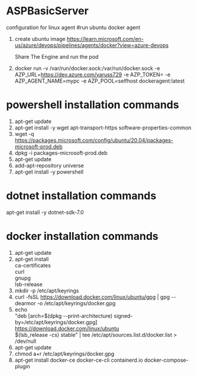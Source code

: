 # ASPBasicServer
configuration for linux agent 
#run ubuntu docker agent 

 1) create ubuntu image  https://learn.microsoft.com/en-us/azure/devops/pipelines/agents/docker?view=azure-devops



      
     Share The Engine and run the pod
 2) docker run -v /var/run/docker.sock:/var/run/docker.sock  -e AZP_URL=https://dev.azure.com/varuss729 -e AZP_TOKEN=<PAT token> -e AZP_AGENT_NAME=mypc  -e AZP_POOL=selfhost  dockeragent:latest
  
  
  
  

# powershell installation commands
  1) apt-get update
  2) apt-get install -y wget apt-transport-https software-properties-common
  3) wget -q https://packages.microsoft.com/config/ubuntu/20.04/packages-microsoft-prod.deb
  4) dpkg -i packages-microsoft-prod.deb
  5) apt-get update
  6) add-apt-repository universe
  7) apt-get install -y powershell
  
  
# dotnet installation commands
  apt-get install -y dotnet-sdk-7.0
 
# docker installation commands
 1) apt-get update
 2) apt-get install \
    ca-certificates \
    curl \
    gnupg \
    lsb-release
 3) mkdir -p /etc/apt/keyrings
 4) curl -fsSL https://download.docker.com/linux/ubuntu/gpg |  gpg --dearmor -o /etc/apt/keyrings/docker.gpg
 5) echo \
  "deb [arch=$(dpkg --print-architecture) signed-by=/etc/apt/keyrings/docker.gpg]     https://download.docker.com/linux/ubuntu \
  $(lsb_release -cs) stable" | tee /etc/apt/sources.list.d/docker.list > /dev/null
 6) apt-get update
 7)  chmod a+r /etc/apt/keyrings/docker.gpg
 8) apt-get install docker-ce docker-ce-cli containerd.io docker-compose-plugin

  
